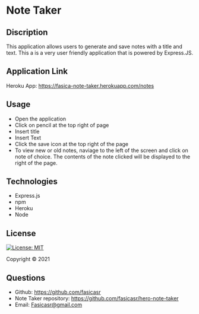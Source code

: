 # Note Taker

## Discription 

This application allows users to generate and save notes with a title and text. This a is a very user friendly application that is powered by Express.JS.

## Application Link  

Heroku App: https://fasica-note-taker.herokuapp.com/notes

## Usage 

* Open the application 
* Click on pencil at the top right of page 
* Insert title
* Insert Text 
* Click the save icon at the top right of the page 
* To view new or old notes, naviage to the left of the screen and click on note of choice. The contents of the note clicked will be displayed to the right of the page.   

## Technologies 

* Express.js
* npm 
* Heroku 
* Node

## License

[![License: MIT](https://img.shields.io/badge/License-MIT-yellow.svg)](https://opensource.org/licenses/MIT)

Copyright © 2021 

## Questions 

* Github: https://github.com/fasicasr
* Note Taker repository: https://github.com/fasicasr/hero-note-taker
* Email: Fasicasr@gmail.com
